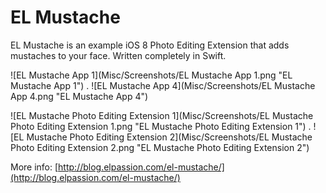 EL Mustache
===========

EL Mustache is an example iOS 8 Photo Editing Extension that adds mustaches to your face. Written completely in Swift.

![EL Mustache App 1](Misc/Screenshots/EL Mustache App 1.png "EL Mustache App 1") .
![EL Mustache App 4](Misc/Screenshots/EL Mustache App 4.png "EL Mustache App 4") 

![EL Mustache Photo Editing Extension 1](Misc/Screenshots/EL Mustache Photo Editing Extension 1.png "EL Mustache Photo Editing Extension 1") .
![EL Mustache Photo Editing Extension 2](Misc/Screenshots/EL Mustache Photo Editing Extension 2.png "EL Mustache Photo Editing Extension 2") 

More info: [http://blog.elpassion.com/el-mustache/](http://blog.elpassion.com/el-mustache/)
